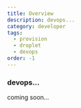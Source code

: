 ```yaml
---
title: Overview
description: devops...
category: developer
tags:
  - provision
  - droplet
  - devops
order: -1
---
```


### devops...

coming soon...
